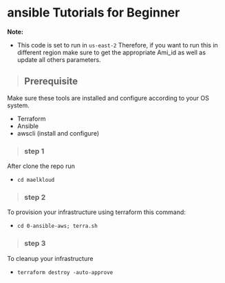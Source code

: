 # ansible Tutorials for Beginner

**Note:**

* This code is set to run in `us-east-2`
Therefore, if you want to run this in different
region make sure to get the appropriate
Ami_id as well as update all others parameters.

>## Prerequisite

Make sure these tools are installed and configure according to your OS system.

* Terraform
* Ansible
* awscli (install and configure)

>### step 1

After clone the repo run

* `cd maelkloud`

>### step 2

To provision your infrastructure using terraform this command:

* `cd 0-ansible-aws; terra.sh`

>### step 3

To cleanup your infrastructure

* `terraform destroy -auto-approve`
